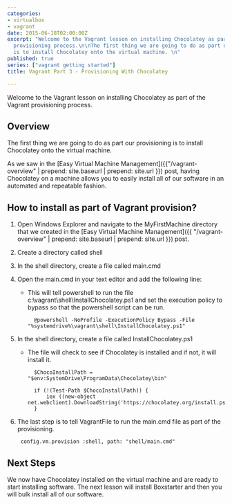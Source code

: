 ```yaml
---
categories:
- virtualbox
- vagrant
date: 2015-06-18T02:00:00Z
excerpt: "Welcome to the Vagrant lesson on installing Chocolatey as part of the Vagrant
  provisioning process.\n\nThe first thing we are going to do as part our provisioning
  is to install Chocolatey onto the virtual machine. \n"
published: true
series: ["vagrant getting started"]
title: Vagrant Part 3 - Provisioning With Chocolatey

---
```


Welcome to the Vagrant lesson on installing Chocolatey as part of the Vagrant provisioning process.




## Overview

The first thing we are going to do as part our provisioning is to install Chocolatey onto the virtual machine.

As we saw in the [Easy Virtual Machine Management]({{"/vagrant-overview" | prepend: site.baseurl | prepend: site.url }}) post, having Chocolatey on a machine allows you to easily install all of our software in an automated and repeatable fashion.

## How to install as part of Vagrant provision?

1. Open Windows Explorer and navigate to the MyFirstMachine directory that we created in the [Easy Virtual Machine Management]({{ "/vagrant-overview" | prepend: site.baseurl | prepend: site.url }}) post.
1. Create a directory called shell
1. In the shell directory, create a file called main.cmd
1. Open the main.cmd in your text editor and add the following line:
	* This will tell powershell to run the file c:\vagrant\shell\InstallChocolatey.ps1 and set the execution policy to bypass so that the powershell script can be run.

			@powershell -NoProfile -ExecutionPolicy Bypass -File "%systemdrive%\vagrant\shell\InstallChocolatey.ps1"

1. In the shell directory, create a file called InstallChocolatey.ps1
	* The file will check to see if Chocolatey is installed and if not, it will install it.

			$ChocoInstallPath = "$env:SystemDrive\ProgramData\Chocolatey\bin"

			if (!(Test-Path $ChocoInstallPath)) {
			    iex ((new-object net.webclient).DownloadString('https://chocolatey.org/install.ps1'))
			}

1. The last step is to tell VagrantFile to run the main.cmd file as part of the provisioning.

	  	config.vm.provision :shell, path: "shell/main.cmd"

## Next Steps

We now have Chocolatey installed on the virtual machine and are ready to start installing software.  The next lesson will install Boxstarter and then you will bulk install all of our software.

